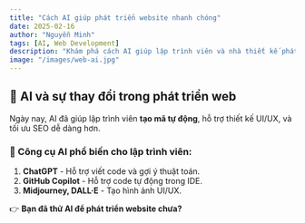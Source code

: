 ```yaml
---
title: "Cách AI giúp phát triển website nhanh chóng"
date: 2025-02-16
author: "Nguyễn Minh"
tags: [AI, Web Development]
description: "Khám phá cách AI giúp lập trình viên và nhà thiết kế phát triển website nhanh hơn và hiệu quả hơn."
image: "/images/web-ai.jpg"
---
```


## 🚀 AI và sự thay đổi trong phát triển web

Ngày nay, AI đã giúp lập trình viên **tạo mã tự động**, hỗ trợ thiết kế UI/UX, và tối ưu SEO dễ dàng hơn.

### 🔹 Công cụ AI phổ biến cho lập trình viên:
1. **ChatGPT** - Hỗ trợ viết code và gợi ý thuật toán.
2. **GitHub Copilot** - Hỗ trợ code tự động trong IDE.
3. **Midjourney, DALL·E** - Tạo hình ảnh UI/UX.

👉 **Bạn đã thử AI để phát triển website chưa?**